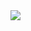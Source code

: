 <img src="https://user-images.githubusercontent.com/1047259/145565704-37a721ac-9ec2-4f45-92f2-991d33a4f67a.jpg" style="max-width:100%;height:auto;"> 
